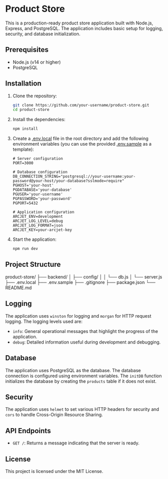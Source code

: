 # Product Store

This is a production-ready product store application built with Node.js, Express, and PostgreSQL. The application includes basic setup for logging, security, and database initialization.

## Prerequisites

- Node.js (v14 or higher)
- PostgreSQL

## Installation

1. Clone the repository:

    ```sh
    git clone https://github.com/your-username/product-store.git
    cd product-store
    ```

2. Install the dependencies:

    ```sh
    npm install
    ```

3. Create a [.env.local](http://_vscodecontentref_/0) file in the root directory and add the following environment variables (you can use the provided [.env.sample](http://_vscodecontentref_/1) as a template):

    ```properties
    # Server configuration
    PORT=3000

    # Database configuration
    DB_CONNECTION_STRING="postgresql://your-username:your-password@your-host/your-database?sslmode=require"
    PGHOST='your-host'
    PGDATABASE='your-database'
    PGUSER='your-username'
    PGPASSWORD='your-password'
    PGPORT=5432

    # Application configuration
    ARCJET_ENV=development
    ARCJET_LOG_LEVEL=debug
    ARCJET_LOG_FORMAT=json
    ARCJET_KEY=your-arcjet-key
    ```

4. Start the application:

    ```sh
    npm run dev
    ```

## Project Structure
product-store/ ├── backend/ │ ├── config/ │ │ └── db.js │ └── server.js ├── .env.local ├── .env.sample ├── .gitignore ├── package.json └── README.md


## Logging

The application uses `winston` for logging and `morgan` for HTTP request logging. The logging levels used are:

- `info`: General operational messages that highlight the progress of the application.
- `debug`: Detailed information useful during development and debugging.

## Database

The application uses PostgreSQL as the database. The database connection is configured using environment variables. The `initDB` function initializes the database by creating the `products` table if it does not exist.

## Security

The application uses `helmet` to set various HTTP headers for security and `cors` to handle Cross-Origin Resource Sharing.

## API Endpoints

- `GET /`: Returns a message indicating that the server is ready.

## License

This project is licensed under the MIT License.